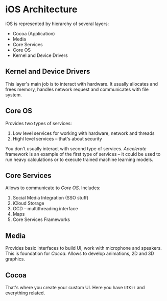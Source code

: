 # iOS Architecture

iOS is represented by hierarchy of several layers:

* Cocoa (Application)
* Media
* Core Services
* Core OS
* Kernel and Device Drivers

## Kernel and Device Drivers

This layer's main job is to interact with hardware. It usually allocates and frees memory, handles network request and communicates with file system.

## Core OS

Provides two types of services:

1. Low level services for working with hardware, network and threads
2. Highl level services – that's about security

You don't usually interact with second type of services. *Accelerate* framework is an example of the first type of services – it could be used to run heavy calculations or to execute trained machine learning models.

## Core Services

Allows to communicate to *Core OS*. Includes:

1. Social Media Integration (SSO stuff)
2. iCloud Storage
3. GCD – multithreading interface
4. Maps
5. Core Services Frameworks

## Media

Provides basic interfaces to build UI, work with microphone and speakers. This is foundation for *Cocoa*. Allows to develop animations, 2D and 3D graphics.

## Cocoa

That's where you create your custom UI. Here you have `UIKit` and everything related.
